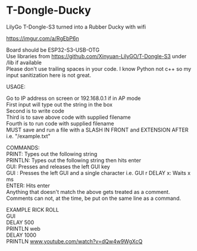 # T-Dongle-Ducky
LilyGo T-Dongle-S3 turned into a Rubber Ducky with wifi  

https://imgur.com/a/RgEbP6n

Board should be ESP32-S3-USB-OTG  
Use libraries from https://github.com/Xinyuan-LilyGO/T-Dongle-S3 under /lib if available  
Please don't use trailing spaces in your code. I know Python not c++ so my input sanitization here is not great.

USAGE:  

Go to IP address on screen or 192.168.0.1 if in AP mode  
First input will type out the string in the box  
Second is to write code  
Third is to save above code with supplied filename  
Fourth is to run code with supplied filename  
MUST save and run a file with a SLASH IN FRONT and EXTENSION AFTER i.e. "/example.txt"  

COMMANDS:  
PRINT:  Types out the following string  
PRINTLN: Types out the following string then hits enter  
GUI: Presses and releases the left GUI key  
GUI <character>: Presses the left GUI and a single character i.e. GUI r
DELAY x: Waits x ms  
ENTER: Hits enter  
Anything that doesn't match the above gets treated as a comment. Comments can not, at the time, be put on the same line as a command.

EXAMPLE RICK ROLL  
GUI  
DELAY 500  
PRINTLN web  
DELAY 1000  
PRINTLN www.youtube.com/watch?v=dQw4w9WgXcQ  
